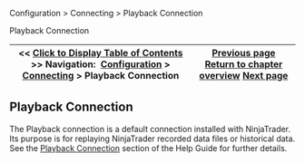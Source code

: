 ﻿
Configuration \> Connecting \> Playback Connection

Playback Connection

| \<\< [Click to Display Table of Contents](playback_connecting_connection.md) \>\> **Navigation:**     [Configuration](configuration.md) \> [Connecting](connecting.md) \> Playback Connection | [Previous page](trading-mode.md) [Return to chapter overview](connecting.md) [Next page](multi-provider-connections.md) |
| --- | --- |
## Playback Connection
The Playback connection is a default connection installed with NinjaTrader. Its purpose is for replaying NinjaTrader recorded data files or historical data. See the [Playback Connection](playback_connection.md) section of the Help Guide for further details.
